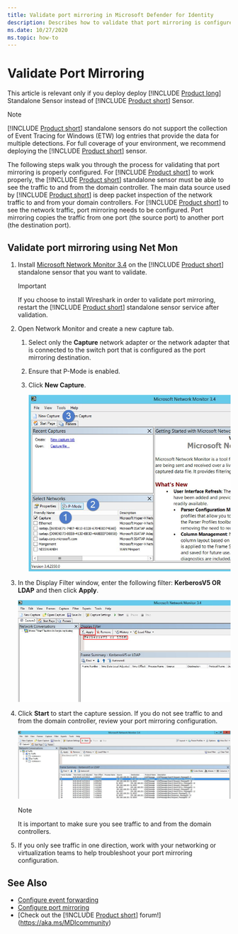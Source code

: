 ```yaml
---
title: Validate port mirroring in Microsoft Defender for Identity
description: Describes how to validate that port mirroring is configured correctly in Microsoft Defender for Identity
ms.date: 10/27/2020
ms.topic: how-to
---
```


# Validate Port Mirroring

This article is relevant only if you deploy deploy [!INCLUDE [Product long](includes/product-long.md)] Standalone Sensor instead of [!INCLUDE [Product short](includes/product-short.md)] Sensor.

> [!NOTE]
> [!INCLUDE [Product short](includes/product-short.md)] standalone sensors do not support the collection of Event Tracing for Windows (ETW) log entries that provide the data for multiple detections. For full coverage of your environment, we recommend deploying the [!INCLUDE [Product short](includes/product-short.md)] sensor.

The following steps walk you through the process for validating that port mirroring is properly configured. For [!INCLUDE [Product short](includes/product-short.md)] to work properly, the [!INCLUDE [Product short](includes/product-short.md)] standalone sensor must be able to see the traffic to and from the domain controller. The main data source used by [!INCLUDE [Product short](includes/product-short.md)] is deep packet inspection of the network traffic to and from your domain controllers. For [!INCLUDE [Product short](includes/product-short.md)] to see the network traffic, port mirroring needs to be configured. Port mirroring copies the traffic from one port (the source port) to another port (the destination port).

## Validate port mirroring using Net Mon

1. Install [Microsoft Network Monitor 3.4](https://www.microsoft.com/download/details.aspx?id=4865) on the [!INCLUDE [Product short](includes/product-short.md)] standalone sensor that you want to validate.

    > [!IMPORTANT]
    > If you choose to install Wireshark in order to validate port mirroring, restart the [!INCLUDE [Product short](includes/product-short.md)] standalone sensor service after validation.

1. Open Network Monitor and create a new capture tab.

    1. Select only the **Capture** network adapter or the network adapter that is connected to the switch port that is configured as the port mirroring destination.

    1. Ensure that P-Mode is enabled.

    1. Click **New Capture**.

        ![Create new capture tab image.](media/port-mirroring-capture.png)

1. In the Display Filter window, enter the following filter: **KerberosV5 OR LDAP** and then click **Apply**.

    ![Apply KerberosV5 or LDAP filter image.](media/port-mirroring-filter-settings.png)

1. Click **Start** to start the capture session. If you do not see traffic to and from the domain controller, review your port mirroring configuration.

    ![Start capture session image.](media/port-mirroring-capture-traffic.png)

    > [!NOTE]
    > It is important to make sure you see traffic to and from the domain controllers.

1. If you only see traffic in one direction, work with your networking or virtualization teams to help troubleshoot your port mirroring configuration.

## See Also

- [Configure event forwarding](configure-event-forwarding.md)
- [Configure port mirroring](configure-port-mirroring.md)
- [Check out the [!INCLUDE [Product short](includes/product-short.md)] forum!](<https://aka.ms/MDIcommunity>)
